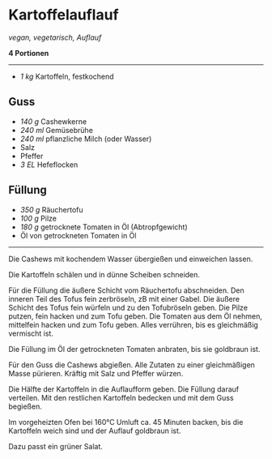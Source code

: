 # Kartoffelauflauf

*vegan, vegetarisch, Auflauf*

**4 Portionen**

---

- *1 kg* Kartoffeln, festkochend

## Guss

- *140 g* Cashewkerne
- *240 ml* Gemüsebrühe
- *240 ml* pflanzliche Milch (oder Wasser)
- Salz
- Pfeffer
- *3 EL* Hefeflocken

## Füllung

- *350 g* Räuchertofu
- *100 g* Pilze
- *180 g* getrocknete Tomaten in Öl (Abtropfgewicht)
- Öl von getrockneten Tomaten in Öl

---

Die Cashews mit kochendem Wasser übergießen und einweichen lassen.

Die Kartoffeln schälen und in dünne Scheiben schneiden.

Für die Füllung die äußere Schicht vom Räuchertofu abschneiden. Den inneren Teil des Tofus fein zerbröseln, zB mit einer Gabel. Die äußere Schicht des Tofus fein würfeln und zu den Tofubröseln geben. Die Pilze putzen, fein hacken und zum Tofu geben. Die Tomaten aus dem Öl nehmen, mittelfein hacken und zum Tofu geben. Alles verrühren, bis es gleichmäßig vermischt ist.

Die Füllung im Öl der getrockneten Tomaten anbraten, bis sie goldbraun ist.

Für den Guss die Cashews abgießen. Alle Zutaten zu einer gleichmäßigen Masse pürieren. Kräftig mit Salz und Pfeffer würzen.

Die Hälfte der Kartoffeln in die Auflaufform geben. Die Füllung darauf verteilen. Mit den restlichen Kartoffeln bedecken und mit dem Guss begießen.

Im vorgeheizten Ofen bei 160°C Umluft ca. 45 Minuten backen, bis die Kartoffeln weich sind und der Auflauf goldbraun ist.

Dazu passt ein grüner Salat.
